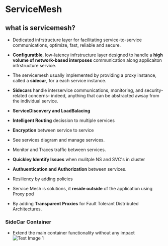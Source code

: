 # ServiceMesh

## what is servicemesh?
- Dedicated infrstructure layer for facilitating service-to-service communications, optimize, fast, reliable and secure.
- **Configuratble**, low-latency infrstructure layer designed to handle a **high volume of network-based interposes** communication along applicaiton infrstructure service.
- The servicemesh usually implemented by providing a proxy instance, called a **sidecar**, for a each service instance.
- **Sidecars** handle interservice communications, monitoring, and security-related concerns- indeed, anything that can be abstracted awsay from the individual service.

- **ServiceDiscovery and LoadBalacing**
- **Intelligent Routing** decission to multiple services
- **Encryption** between service to service
- See services diagram and manage services.
- Monitor and Traces traffic between services.
- **Quickley Identify Issues** when mulitple NS and SVC's in cluster
- **Authuentication and Authorization** between services.
- Resiliency by adding policies
- Service Mesh is solutions, it **reside outside** of the application using Proxy pod
- By adding **Transparent Proxies** for Fault Tolerant Distributed Architectures.

### SideCar Container
- Extend the main container functionality without any impact
![Test Image 1](/images/sidecar.png)

